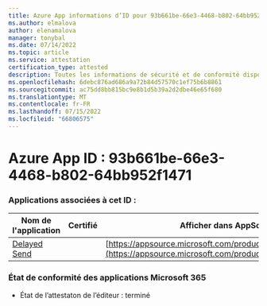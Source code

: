 ```yaml
---
title: Azure App informations d’ID pour 93b661be-66e3-4468-b802-64bb952f1471
ms.author: elmalova
author: elenamalova
manager: tonybal
ms.date: 07/14/2022
ms.topic: article
ms.service: attestation
certification_type: attested
description: Toutes les informations de sécurité et de conformité disponibles pour 93b661be-66e3-4468-b802-64bb952f1471.
ms.openlocfilehash: 6debc876ad686a9a72b84d57570c1ef75b6b8861
ms.sourcegitcommit: ac75dd8bb815bc9e8b1d5b39a2d2dbe46e65f680
ms.translationtype: MT
ms.contentlocale: fr-FR
ms.lasthandoff: 07/15/2022
ms.locfileid: "66806575"
---
```

# <a name="azure-app-id-93b661be-66e3-4468-b802-64bb952f1471"></a>Azure App ID : 93b661be-66e3-4468-b802-64bb952f1471


### <a name="apps-associated-with-this-id"></a>Applications associées à cet ID :
| **Nom de l'application** | **Certifié** | **Afficher dans AppSource** |
|--------------|---------------|-----------------------|
| [Delayed Send](../forward/WA200004301.md) |  | [https://appsource.microsoft.com/product/office/WA200004301](https://appsource.microsoft.com/product/office/WA200004301) |

### <a name="microsoft-365-app-compliance-status"></a>État de conformité des applications Microsoft 365
- État de l’attestaton de l’éditeur : terminé
